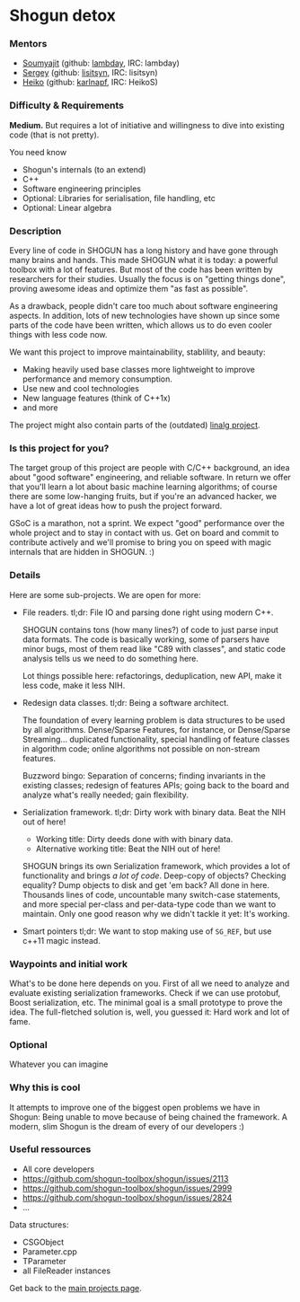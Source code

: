 # Shogun detox

### Mentors
 * [Soumyajit](Soumyajit%20De%20[Rahul]) (github: [lambday](https://github.com/lambday), IRC: lambday)
 * [Sergey](Sergey%20Lisitsyn) (github: [lisitsyn](https://github.com/lisitsyn), IRC: lisitsyn)
 * [Heiko](Heiko%20Strathmann) (github: [karlnapf](https://github.com/karlnapf), IRC: HeikoS)


### Difficulty & Requirements
**Medium.** But requires a lot of initiative and willingness to dive into existing code (that is not pretty).

You need know
 * Shogun's internals (to an extend)
 * C++
 * Software engineering principles
 * Optional: Libraries for serialisation, file handling, etc
 * Optional: Linear algebra

### Description
Every line of code in SHOGUN has a long history and have gone through
many brains and hands.  This made SHOGUN what it is today: a powerful
toolbox with a lot of features.  But most of the code has been written
by researchers for their studies.  Usually the focus is on "getting
things done", proving awesome ideas and optimize them "as fast as
possible".

As a drawback, people didn't care too much about software engineering
aspects.  In addition, lots of new technologies have shown up
since some parts of the code have been written, which allows us to do
even cooler things with less code now.

We want this project to improve maintainability, stablility, and
beauty:
*  Making heavily used base classes more lightweight to improve
performance and memory consumption.  
 * Use new and cool technologies
 * New language features (think of C++1x) 
 * and more

The project might also contain parts of the (outdated) [linalg project](https://github.com/shogun-toolbox/shogun/wiki/GSoC_2015_project_linalg).

### Is this project for you?
The target group of this project are people with C/C++ background,
an idea about "good software" engineering, and reliable software.  In
return we offer that you'll learn a lot about basic machine learning
algorithms; of course there are some low-hanging fruits, but if you're
an advanced hacker, we have a lot of great ideas how to push the
project forward.

GSoC is a marathon, not a sprint.  We expect "good" performance over
the whole project and to stay in contact with us.  Get on board and
commit to contribute actively and we'll promise to bring you on speed
with magic internals that are hidden in SHOGUN. :)

### Details
Here are some sub-projects. We are open for more:

* File readers.
  tl;dr: File IO and parsing done right using modern C++.

  SHOGUN contains tons (how many lines?) of code to just parse input
  data formats.  The code is basically working, some of parsers have
  minor bugs, most of them read like "C89 with classes", and static
  code analysis tells us we need to do something here.

  Lot things possible here: refactorings, deduplication, new API, make
  it less code, make it less NIH.

* Redesign data classes.
  tl;dr: Being a software architect.

  The foundation of every learning problem is data structures to be
  used by all algorithms.  Dense/Sparse Features, for instance, or
  Dense/Sparse Streaming... duplicated functionality, special handling
  of feature classes in algorithm code; online algorithms not possible
  on non-stream features.

  Buzzword bingo:  Separation of concerns; finding invariants in
  the existing classes; redesign of features APIs; going back to the
  board and analyze what's really needed; gain flexibility.

* Serialization framework.
  tl;dr: Dirty work with binary data.  Beat the NIH out of here!
   * Working title: Dirty deeds done with with binary data.
   * Alternative working title: Beat the NIH out of here!

  SHOGUN brings its own Serialization framework, which provides a lot
  of functionality and brings *a lot of code*.  Deep-copy of objects?
  Checking equality?  Dump objects to disk and get 'em back?  All done
  in here.  Thousands lines of code, uncountable many switch-case
  statements, and more special per-class and per-data-type code than we
  want to maintain.  Only one good reason why we didn't tackle it yet:
  It's working.

* Smart pointers
 tl;dr: We want to stop making use of ```SG_REF```, but use c++11 magic instead.

### Waypoints and initial work
  What's to be done here depends on you.  First of all we need to
  analyze and evaluate existing serialization frameworks.  Check if
  we can use protobuf, Boost serialization, etc.  The minimal goal is
  a small prototype to prove the idea.  The full-fletched solution
  is, well, you guessed it: Hard work and lot of fame.

### Optional
Whatever you can imagine

### Why this is cool
It attempts to improve one of the biggest open problems we have in Shogun: Being unable to move because of being chained the framework. A modern, slim Shogun is the dream of every of our developers :)

### Useful ressources
 * All core developers
 * https://github.com/shogun-toolbox/shogun/issues/2113
 * https://github.com/shogun-toolbox/shogun/issues/2999
 * https://github.com/shogun-toolbox/shogun/issues/2824
 * ...

Data structures:
 * CSGObject
 * Parameter.cpp
 * TParameter
 * all FileReader instances

Get back to the [main projects page](Google%20Summer%20of%20Code%202016%20Projects).